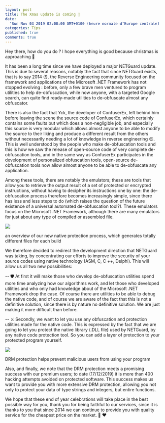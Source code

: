 ```yaml
---
layout: post
title: The Xmas update is coming 🎄
date:
  'Sun Nov 03 2019 02:00:00 GMT+0100 (heure normale d’Europe centrale)': null
categories: Tips
published: true
comments: true
---
```


Hey there, how do you do ? I hope everything is good because christmas is approaching 🎅

It has been a long time since we have deployed a major NETGuard update. This is due to several reasons, notably the fact that since NETGuard exists, that is to say 2014 (!), the Reverse Engineering community focused on the framework and applications of the Microsoft .NET Framework has not stopped evolving : before, only a few brave men ventured to program utilities to help de-obfuscation, while now anyone, with a targeted Google search, can quite find ready-made utilities to de-obfuscate almost any obfuscator.

There is also the fact that Yck, the developer of ConfuserEx, left behind him before leaving the scene the source code of ConfuserEx, which certainly contains some faults but which does a non-negligible job, and especially this source is very modular which allows almost anyone to be able to modify the source to their liking and produce a different result from the others without necessarily needing a lot of knowledge in reverse engineering 😉. This is well understood by the people who make de-obfuscation tools and this is how we saw the release of open-source code of very complete de-obfuscation tools, and in the same way as ConfuserEx participates in the development of personalized obfuscation tools, open-source de-obfuscation tools now allow almost anyone to be able to de-obfuscate any application.

Among these tools, there are notably the emulators; these are tools that allow you to retrieve the output result of a set of protected or encrypted instructions, without having to decipher its instructions one by one: the de-obfuscation process therefore becomes increasingly simple, since there has less and less steps to do (which raises the question of the future existence of a universal automated de-obfuscation tool?). These emulators focus on the Microsoft .NET Framework, although there are many emulators for just about any type of compiled or assembled file.

![](https://blognetguard.files.wordpress.com/2019/12/yisfmc2.png?w=1024)

an overview of our new native protection process, which generates totally different files for each build

We therefore decided to redirect the development direction that NETGuard was taking, by concentrating our efforts to improve the security of your source codes using native technology (ASM, C, C ++, Delphi). This will allow us all two new possibilities:

-- 🛡️ At first it will make those who develop de-obfuscation utilities spend more time analyzing how our algorithms work, and let those who developed utilities and who only had knowledge about of the Microsoft .NET Framework drop the case. Of course there are utilities to be able to debug the native code, and of course we are aware of the fact that this is not a definitive solution, since there is by nature no definitive solution. We are just making it more difficult than before.

-- ⚔️ Secondly, we want to let you use any obfuscation and protection utilities made for the native code. This is expressed by the fact that we are going to let you protect the native library (.DLL file) used by NETGuard, by any native code protection tool. So you can add a layer of protection to your protected program yourself.

![](https://blognetguard.files.wordpress.com/2019/12/vh9onnk.png?w=758)

DRM protection helps prevent malicious users from using your program

Also, and finally, we note that the DRM protection meets a promising success with our premium users; to date (17/12/2019) it is more than 400 hacking attempts avoided on protected software. This success makes us want to provide you with more extensive DRM protection, allowing you not only to protect your data of type strings and integers, but entire functions.

We hope that these end of year celebrations will take place in the best possible way for you, thank you for being faithful to our services, since it is thanks to you that since 2014 we can continue to provide you with quality service for the cheapest price on the market. 🎄 ❤️
